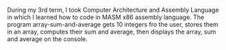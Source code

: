 During my 3rd term, I took Computer Architecture and Assembly Language in which I learned how to code in MASM x86 assembly language.
The program array-sum-and-average gets 10 integers fro the user, stores them in an array, computes their sum and average, then
displays the array, sum and average on the console.
